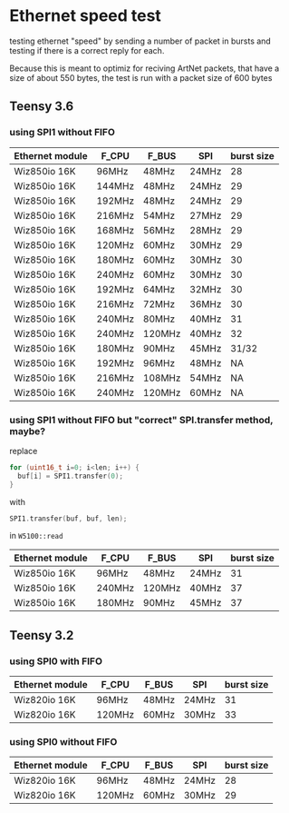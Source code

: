 # Ethernet speed test
testing ethernet "speed" by sending a number of packet in bursts and testing if there is a correct reply  for each.

Because this is meant to optimiz for reciving ArtNet packets, that have a size of about 550 bytes, the test is run with a packet size of 600 bytes

## Teensy 3.6
### using SPI1 without FIFO
Ethernet module | F_CPU | F_BUS | SPI | burst size
------------ | ------------ | ------------- | ------------- | -------------
Wiz850io 16K | 96MHz | 48MHz | 24MHz | 28
Wiz850io 16K | 144MHz | 48MHz | 24MHz | 29
Wiz850io 16K | 192MHz | 48MHz | 24MHz | 29
Wiz850io 16K | 216MHz | 54MHz | 27MHz | 29
Wiz850io 16K | 168MHz | 56MHz | 28MHz | 29
Wiz850io 16K | 120MHz | 60MHz | 30MHz | 29
Wiz850io 16K | 180MHz | 60MHz | 30MHz | 30
Wiz850io 16K | 240MHz | 60MHz | 30MHz | 30
Wiz850io 16K | 192MHz | 64MHz | 32MHz | 30
Wiz850io 16K | 216MHz | 72MHz | 36MHz | 30
Wiz850io 16K | 240MHz | 80MHz | 40MHz | 31
Wiz850io 16K | 240MHz | 120MHz | 40MHz | 32
Wiz850io 16K | 180MHz | 90MHz | 45MHz | 31/32
Wiz850io 16K | 192MHz | 96MHz | 48MHz | NA
Wiz850io 16K | 216MHz | 108MHz | 54MHz | NA
Wiz850io 16K | 240MHz | 120MHz | 60MHz | NA

### using SPI1 without FIFO but "correct" SPI.transfer method, maybe?
replace
```C++
for (uint16_t i=0; i<len; i++) {
  buf[i] = SPI1.transfer(0);
}
```
with
```C++
SPI1.transfer(buf, buf, len);
```
in `W5100::read`

Ethernet module | F_CPU | F_BUS | SPI | burst size
------------ | ------------ | ------------- | ------------- | -------------
Wiz850io 16K | 96MHz | 48MHz | 24MHz | 31
Wiz850io 16K | 240MHz | 120MHz | 40MHz | 37
Wiz850io 16K | 180MHz | 90MHz | 45MHz | 37


## Teensy 3.2
### using SPI0 with FIFO
Ethernet module | F_CPU | F_BUS | SPI | burst size
------------ | ------------ | ------------- | ------------- | -------------
Wiz820io 16K | 96MHz | 48MHz | 24MHz | 31
Wiz820io 16K | 120MHz | 60MHz | 30MHz | 33

### using SPI0 without FIFO
Ethernet module | F_CPU | F_BUS | SPI | burst size
------------ | ------------ | ------------- | ------------- | -------------
Wiz820io 16K | 96MHz | 48MHz | 24MHz | 28
Wiz820io 16K | 120MHz | 60MHz | 30MHz | 29
